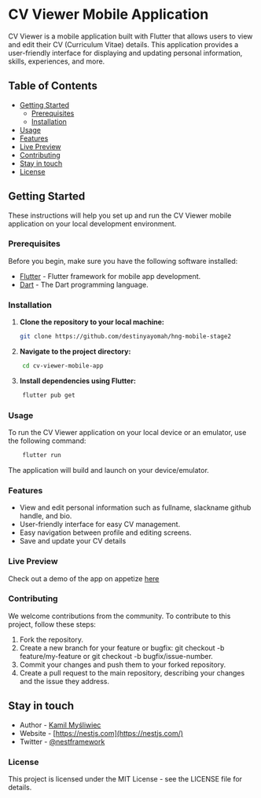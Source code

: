 # CV Viewer Mobile Application

CV Viewer is a mobile application built with Flutter that allows users to view and edit their CV (Curriculum Vitae) details. This application provides a user-friendly interface for displaying and updating personal information, skills, experiences, and more.

## Table of Contents

- [Getting Started](#getting-started)
  - [Prerequisites](#prerequisites)
  - [Installation](#installation)
- [Usage](#usage)
- [Features](#features)
- [Live Preview](#live-preview)
- [Contributing](#contributing)
- [Stay in touch](#Stay-in-touch)
- [License](#license)

## Getting Started

These instructions will help you set up and run the CV Viewer mobile application on your local development environment.

### Prerequisites

Before you begin, make sure you have the following software installed:

- [Flutter](https://flutter.dev/docs/get-started/install) - Flutter framework for mobile app development.
- [Dart](https://dart.dev/get-dart) - The Dart programming language.

### Installation

1. **Clone the repository to your local machine:**

   ```bash
   git clone https://github.com/destinyayomah/hng-mobile-stage2
   ```

2. **Navigate to the project directory:**

```bash
    cd cv-viewer-mobile-app
```

3. **Install dependencies using Flutter:**

```bash
    flutter pub get
```

### Usage

To run the CV Viewer application on your local device or an emulator, use the following command:

```bash
    flutter run
```

The application will build and launch on your device/emulator.

### Features

- View and edit personal information such as fullname, slackname github handle, and bio.
- User-friendly interface for easy CV management.
- Easy navigation between profile and editing screens.
- Save and update your CV details

### Live Preview
Check out a demo of the app on appetize <a href="https://appetize.io/app/6b7aeo4wvw57x6bz4pwkg3jneu?device=pixel7pro&osVersion=13.0&scale=50">here</a>

### Contributing

We welcome contributions from the community. To contribute to this project, follow these steps:

1. Fork the repository.
2. Create a new branch for your feature or bugfix: git checkout -b feature/my-feature or git checkout -b bugfix/issue-number.
3. Commit your changes and push them to your forked repository.
4. Create a pull request to the main repository, describing your changes and the issue they address.

## Stay in touch

- Author - [Kamil Myśliwiec](https://kamilmysliwiec.com)
- Website - [https://nestjs.com](https://nestjs.com/)
- Twitter - [@nestframework](https://twitter.com/nestframework)

### License

This project is licensed under the MIT License - see the LICENSE file for details.

